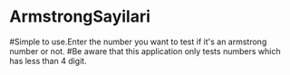 # ArmstrongSayilari
#Simple to use.Enter the number you want to test if it's an armstrong number or not.
#Be aware that this application only tests numbers which has less than 4 digit.
